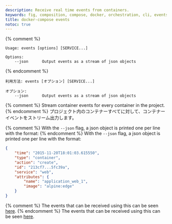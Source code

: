 ```yaml
---
description: Receive real time events from containers.
keywords: fig, composition, compose, docker, orchestration, cli, events
title: docker-compose events
notoc: true
---
```


{% comment %}
```
Usage: events [options] [SERVICE...]

Options:
    --json      Output events as a stream of json objects
```
{% endcomment %}
```
利用方法: events [オプション] [SERVICE...]

オプション:
    --json      Output events as a stream of json objects
```

{% comment %}
Stream container events for every container in the project.
{% endcomment %}
プロジェクト内のコンテナーすべてに対して、コンテナーイベントをストリーム出力します。

{% comment %}
With the `--json` flag, a json object is printed one per line with the
format:
{% endcomment %}
With the `--json` flag, a json object is printed one per line with the
format:

```json
{
    "time": "2015-11-20T18:01:03.615550",
    "type": "container",
    "action": "create",
    "id": "213cf7...5fc39a",
    "service": "web",
    "attributes": {
        "name": "application_web_1",
        "image": "alpine:edge"
    }
}
```

{% comment %}
The events that can be received using this can be seen [here](/engine/reference/commandline/events/#object-types).
{% endcomment %}
The events that can be received using this can be seen [here](/engine/reference/commandline/events/#object-types).
